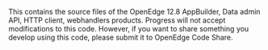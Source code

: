 This contains the source files of the OpenEdge 12.8 AppBuilder, Data admin API, HTTP client, webhandlers products. Progress will not accept modifications to this code. However, if you want to share something you develop using this code, please submit it to OpenEdge Code Share.
